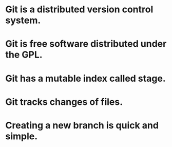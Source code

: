 # Git is a distributed version control system.
# Git is free software distributed under the GPL.
# Git has a mutable index called stage.
# Git tracks changes of files.
# Creating a new branch is quick and simple.
